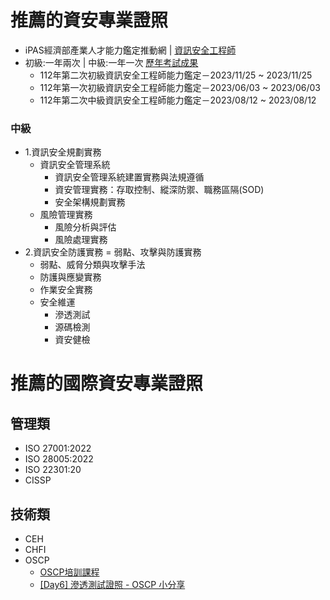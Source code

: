 # 推薦的資安專業證照
- iPAS經濟部產業人才能力鑑定推動網 | [資訊安全工程師](https://www.ipas.org.tw/ISE/)
- 初級:一年兩次 | 中級:一年一次  [歷年考試成果](https://www.ipas.org.tw/ISE/AbilityPageContent.aspx?pgeno=b53d1159-f9d1-415b-bd2f-b915ae16e39d)
  - 112年第二次初級資訊安全工程師能力鑑定－2023/11/25 ~ 2023/11/25
  - 112年第一次初級資訊安全工程師能力鑑定－2023/06/03 ~ 2023/06/03
  - 112年第二次中級資訊安全工程師能力鑑定－2023/08/12 ~ 2023/08/12
### 中級
- 1.資訊安全規劃實務
  - 資訊安全管理系統
    - 資訊安全管理系統建置實務與法規遵循
    - 資安管理實務：存取控制、縱深防禦、職務區隔(SOD)
    - 安全架構規劃實務
  - 風險管理實務
    - 風險分析與評估
    - 風險處理實務
- 2.資訊安全防護實務
  = 弱點、攻擊與防護實務
    - 弱點、威脅分類與攻擊手法
    - 防護與應變實務
    - 作業安全實務
  - 安全維運
    - 滲透測試
    - 源碼檢測
    - 資安健檢


# 推薦的國際資安專業證照
## 管理類
- ISO 27001:2022
- ISO 28005:2022
- ISO 22301:20
- CISSP
## 技術類
- CEH
- CHFI
- OSCP
  - [OSCP培訓課程](https://www.chtsecurity.com/service/m404) 
  - [[Day6] 滲透測試證照 - OSCP 小分享](https://ithelp.ithome.com.tw/m/articles/10269099)
